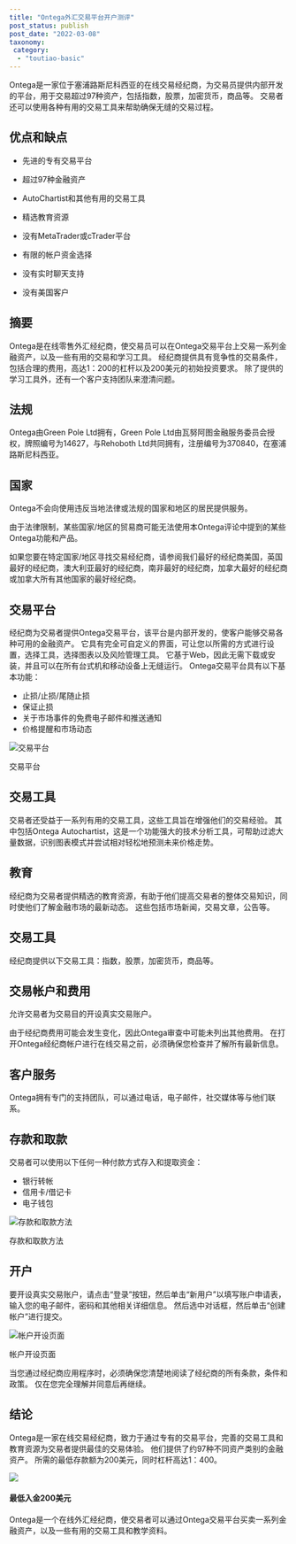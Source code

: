 ```yaml
---
title: "Ontega外汇交易平台开户测评"
post_status: publish
post_date: "2022-03-08"
taxonomy:
 category: 
  - "toutiao-basic"
---
```


Ontega是一家位于塞浦路斯尼科西亚的在线交易经纪商，为交易员提供内部开发的平台，用于交易超过97种资产，包括指数，股票，加密货币，商品等。 交易者还可以使用各种有用的交易工具来帮助确保无缝的交易过程。

## 优点和缺点

- 先进的专有交易平台

- 超过97种金融资产

- AutoChartist和其他有用的交易工具

- 精选教育资源

- 没有MetaTrader或cTrader平台

- 有限的帐户资金选择

- 没有实时聊天支持

- 没有美国客户


## 摘要

Ontega是在线零售外汇经纪商，使交易员可以在Ontega交易平台上交易一系列金融资产，以及一些有用的交易和学习工具。 经纪商提供具有竞争性的交易条件，包括合理的费用，高达1：200的杠杆以及200美元的初始投资要求。 除了提供的学习工具外，还有一个客户支持团队来澄清问题。

## 法规

Ontega由Green Pole Ltd拥有，Green Pole Ltd由瓦努阿图金融服务委员会授权，牌照编号为14627，与Rehoboth Ltd共同拥有，注册编号为370840，在塞浦路斯尼科西亚。

## 国家

Ontega不会向使用违反当地法律或法规的国家和地区的居民提供服务。

由于法律限制，某些国家/地区的贸易商可能无法使用本Ontega评论中提到的某些Ontega功能和产品。

如果您要在特定国家/地区寻找交易经纪商，请参阅我们最好的经纪商美国，英国最好的经纪商，澳大利亚最好的经纪商，南非最好的经纪商，加拿大最好的经纪商或加拿大所有其他国家的最好经纪商。

## 交易平台

经纪商为交易者提供Ontega交易平台，该平台是内部开发的，使客户能够交易各种可用的金融资产。 它具有完全可自定义的界面，可让您以所需的方式进行设置，选择工具，选择图表以及风险管理工具。 它基于Web，因此无需下载或安装，并且可以在所有台式机和移动设备上无缝运行。 Ontega交易平台具有以下基本功能：

- 止损/止损/尾随止损
- 保证止损
- 关于市场事件的免费电子邮件和推送通知
- 价格提醒和市场动态

![交易平台](https://cdn.fendou.la/funstoutiao/2020/11/Ontega-Review-Trading-Platform-899x1024.jpg "交易平台")

交易平台

## 交易工具

交易者还受益于一系列有用的交易工具，这些工具旨在增强他们的交易经验。 其中包括Ontega Autochartist，这是一个功能强大的技术分析工具，可帮助过滤大量数据，识别图表模式并尝试相对轻松地预测未来价格走势。

## 教育

经纪商为交易者提供精选的教育资源，有助于他们提高交易者的整体交易知识，同时使他们了解金融市场的最新动态。 这些包括市场新闻，交易文章，公告等。

## 交易工具

经纪商提供以下交易工具：指数，股票，加密货币，商品等。

## 交易帐户和费用

允许交易者为交易目的开设真实交易账户。

由于经纪商费用可能会发生变化，因此Ontega审查中可能未列出其他费用。 在打开Ontega经纪商帐户进行在线交易之前，必须确保您检查并了解所有最新信息。

## 客户服务

Ontega拥有专门的支持团队，可以通过电话，电子邮件，社交媒体等与他们联系。

## 存款和取款

交易者可以使用以下任何一种付款方式存入和提取资金：

- 银行转帐
- 信用卡/借记卡
- 电子钱包

![存款和取款方法](https://cdn.fendou.la/funstoutiao/2020/11/Ontega-Review-Deposit-and-Withdrawal-Methods.jpg "存款和取款方法")

存款和取款方法

## 开户

要开设真实交易账户，请点击“登录”按钮，然后单击“新用户”以填写账户申请表，输入您的电子邮件，密码和其他相关详细信息。 然后选中对话框，然后单击“创建帐户”进行提交。

![帐户开设页面](https://cdn.fendou.la/funstoutiao/2020/11/Ontega-Review-Account-Opening-Page-.jpg "帐户开设页面")

帐户开设页面

当您通过经纪商应用程序时，必须确保您清楚地阅读了经纪商的所有条款，条件和政策。 仅在您完全理解并同意后再继续。

## 结论

Ontega是一家在线交易经纪商，致力于通过专有的交易平台，完善的交易工具和教育资源为交易者提供最佳的交易体验。 他们提供了约97种不同资产类别的金融资产。 所需的最低存款额为200美元，同时杠杆高达1：400。

![](https://cdn.fendou.la/funstoutiao/2020/11/Ontega-Logo.png)

#### 最低入金200美元

Ontega是一个在线外汇经纪商，使交易者可以通过Ontega交易平台买卖一系列金融资产，以及一些有用的交易工具和教学资料。

